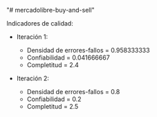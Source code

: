 "# mercadolibre-buy-and-sell" 

Indicadores de calidad:
- Iteración 1:
    - Densidad de errores-fallos = 0.958333333
    - Confiabilidad = 0.041666667
    - Completitud = 2.4
 
- Iteración 2:
    - Densidad de errores-fallos = 0.8
    - Confiabilidad = 0.2
    - Completitud = 2.5
